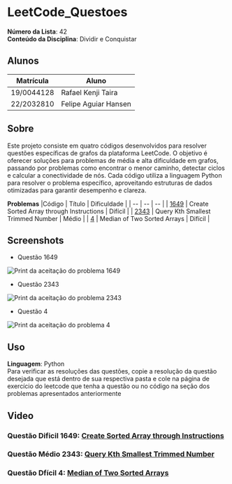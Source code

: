 # LeetCode_Questoes

**Número da Lista**: 42<br>
**Conteúdo da Disciplina**: Dividir e Conquistar<br>

## Alunos
|Matrícula | Aluno |
| -- | -- |
| 19/0044128  |  Rafael Kenji Taira |
| 22/2032810  |  Felipe Aguiar Hansen |

## Sobre 

Este projeto consiste em quatro códigos desenvolvidos para resolver questões específicas de grafos da plataforma LeetCode. O objetivo é oferecer soluções para problemas de média e alta dificuldade em grafos, passando por problemas como encontrar o menor caminho, detectar ciclos e calcular a conectividade de nós. Cada código utiliza a linguagem Python para resolver o problema específico, aproveitando estruturas de dados otimizadas para garantir desempenho e clareza.

**Problemas**
|Código | Título | Dificuldade |
| -- | -- | -- |
| [1649](https://leetcode.com/problems/create-sorted-array-through-instructions/description/) | Create Sorted Array through Instructions | Difícil |
| [2343](https://leetcode.com/problems/query-kth-smallest-trimmed-number/description/) | Query Kth Smallest Trimmed Number | Médio |
| [4](https://leetcode.com/problems/median-of-two-sorted-arrays/description/) | Median of Two Sorted Arrays | Difícil |

## Screenshots
- Questão 1649

![Print da aceitação do problema 1649](./Questão_1649/accepted_1649.png)

- Questão 2343

![Print da aceitação do problema 2343](./Questão_2343/accepted_2343.png)

- Questão 4

![Print da aceitação do problema 4](./Questão_4/accepted_4.png)


## Uso 
**Linguagem**: Python<br>
Para verificar as resoluções das questões, copie a resolução da questão desejada que está dentro de sua respectiva pasta e cole na página de exercício do leetcode que tenha a questão ou no código na seção dos problemas apresentados anteriormente


## Video

### Questão Dificil 1649: [Create Sorted Array through Instructions](https://youtu.be/jdyX5URSquk)

### Questão Médio 2343: [Query Kth Smallest Trimmed Number](https://youtu.be/9Ei1IGbzjLo)

### Questão Dfícil 4: [Median of Two Sorted Arrays](https://youtu.be/rU4i-NAtf8o)